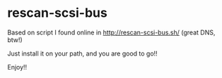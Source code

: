 rescan-scsi-bus
===============

Based on script I found online in http://rescan-scsi-bus.sh/ (great DNS, btw!)

Just install it on your path, and you are good to go!!

Enjoy!!
